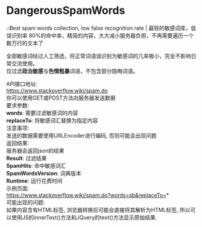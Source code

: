 # DangerousSpamWords
:notes:Best spam words collection, low false recognition rate | 最轻的敏感词库，低误识别率
80%的命中率，精简的内容，大大减小服务器负担，不再需要遍历一个数万行的文本了

全部敏感词经过人工筛选，将正常词语误识别为敏感词的几率极小，完全不影响日常交流使用。  
仅过滤**政治敏感**与**色情粗暴**词语，不包含部分隐晦词语。

API接口地址:  
https://www.stackoverflow.wiki/spam.do  
你可以使用GET或POST方法向服务器发送数据  
要求参数:  
**words**: 需要过滤敏感词的内容  
**replaceTo**: 将敏感词汇替换为指定内容  
注意事项:  
发送的数据需要使用URLEncoder进行编码, 否则可能会出现问题  
返回结果:  
服务器会返回json的结果  
**Result**: 过滤结果  
**SpamHits**: 命中敏感词汇  
**SpamWordsVersion**: 词典版本  
**Runtime**: 运行花费时间  
示例页面:  
https://www.stackoverflow.wiki/spam.do?words=sb&replaceTo=*  
可能出现的问题:  
如果内容含有HTML标签, 浏览器转换后可能会直接将其解析为HTML标签, 所以可以使用JS的innerText()方法和JQuery的text()方法显示原始结果.  
